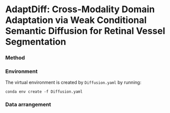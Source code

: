 # AdaptDiff: Cross-Modality Domain Adaptation via Weak Conditional Semantic Diffusion for Retinal Vessel Segmentation

### Method

### Environment
The virtual environment is created by `Diffusion.yaml` by running: 
```
conda env create -f Diffusion.yaml
```

### Data arrangement


